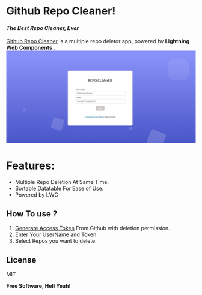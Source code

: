 # Github Repo Cleaner!

####  _The Best Repo Cleaner, Ever_


[Github Repo Cleaner](https://shivamkapasia-developer-edition.ap16.force.com/githubLWC/s/) is a multiple repo deletor app, powered by <strong> Lightning Web Components </strong> .
![enter image description here](https://raw.githubusercontent.com/shivamkapasia0/Github-Repo-Cleaner/main/screenshot-MainPage.png)


# Features:

 - Multiple Repo Deletion At Same Time.
 - Sortable Datatable For Ease of Use.
 - Powered by LWC

## How To use ?

 1. [Generate Access Token](https://docs.github.com/en/github/authenticating-to-github/keeping-your-account-and-data-secure/creating-a-personal-access-token) From Github with deletion permission.
 2. Enter Your UserName and Token.
 3. Select Repos you want to delete.

## License

MIT

**Free Software, Hell Yeah!**

